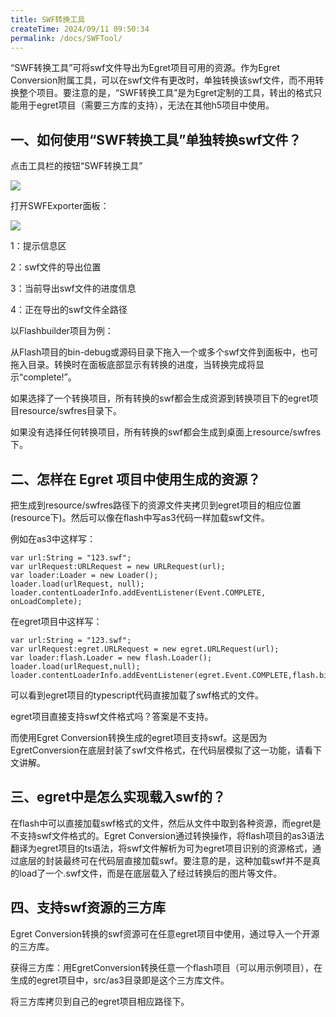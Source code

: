 ```yaml
---
title: SWF转换工具
createTime: 2024/09/11 09:50:34
permalink: /docs/SWFTool/
---
```

“SWF转换工具”可将swf文件导出为Egret项目可用的资源。作为Egret Conversion附属工具，可以在swf文件有更改时，单独转换该swf文件，而不用转换整个项目。要注意的是，“SWF转换工具”是为Egret定制的工具，转出的格式只能用于egret项目（需要三方库的支持），无法在其他h5项目中使用。

## 一、如何使用“SWF转换工具”单独转换swf文件？

点击工具栏的按钮“SWF转换工具”

![](56b1ac0cbd1f8.jpg)

打开SWFExporter面板：

![](56b1ac0d06bb9.jpg)

1：提示信息区

2：swf文件的导出位置

3：当前导出swf文件的进度信息

4：正在导出的swf文件全路径

以Flashbuilder项目为例：

从Flash项目的bin-debug或源码目录下拖入一个或多个swf文件到面板中，也可拖入目录。转换时在面板底部显示有转换的进度，当转换完成将显示“complete!”。

如果选择了一个转换项目，所有转换的swf都会生成资源到转换项目下的egret项目resource/swfres目录下。

如果没有选择任何转换项目，所有转换的swf都会生成到桌面上resource/swfres下。

## 二、怎样在 Egret 项目中使用生成的资源？

把生成到resource/swfres路径下的资源文件夹拷贝到egret项目的相应位置(resource下)。然后可以像在flash中写as3代码一样加载swf文件。

例如在as3中这样写：

```
var url:String = "123.swf";
var urlRequest:URLRequest = new URLRequest(url);
var loader:Loader = new Loader();
loader.load(urlRequest, null);
loader.contentLoaderInfo.addEventListener(Event.COMPLETE, onLoadComplete);
```

在egret项目中这样写：

```
var url:String = "123.swf";
var urlRequest:egret.URLRequest = new egret.URLRequest(url);
var loader:flash.Loader = new flash.Loader();
loader.load(urlRequest,null);
loader.contentLoaderInfo.addEventListener(egret.Event.COMPLETE,flash.bind(this.onLoadComplete,this),null);
```

可以看到egret项目的typescript代码直接加载了swf格式的文件。

egret项目直接支持swf文件格式吗？答案是不支持。

而使用Egret Conversion转换生成的egret项目支持swf。这是因为EgretConversion在底层封装了swf文件格式，在代码层模拟了这一功能，请看下文讲解。

## 三、egret中是怎么实现载入swf的？

在flash中可以直接加载swf格式的文件，然后从文件中取到各种资源，而egret是不支持swf文件格式的。Egret Conversion通过转换操作，将flash项目的as3语法翻译为egret项目的ts语法，将swf文件解析为可为egret项目识别的资源格式，通过底层的封装最终可在代码层直接加载swf。要注意的是，这种加载swf并不是真的load了一个.swf文件，而是在底层载入了经过转换后的图片等文件。

## 四、支持swf资源的三方库

Egret Conversion转换的swf资源可在任意egret项目中使用，通过导入一个开源的三方库。

获得三方库：用EgretConversion转换任意一个flash项目（可以用示例项目），在生成的egret项目中，src/as3目录即是这个三方库文件。

将三方库拷贝到自己的egret项目相应路径下。